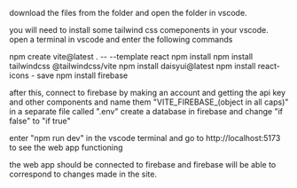 download the files from the folder and open the folder in vscode.

you will need to install some tailwind css comeponents in your vscode. open a terminal in vscode and enter the following commands

npm create vite@latest . -- --template react
npm install
npm install tailwindcss @tailwindcss/vite
npm install daisyui@latest
npm install react-icons - save
npm install firebase

after this, connect to firebase by making an account and getting the api key and other components and name them "VITE_FIREBASE_(object in all caps)" in a separate file called ".env"
create a database in firebase and change "if false" to "if true"

enter "npm run dev" in the vscode terminal and go to http://localhost:5173 to see the web app functioning

the web app should be connected to firebase and firebase will be able to correspond to changes made in the site.
